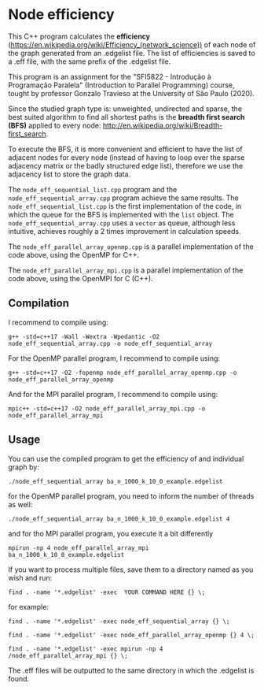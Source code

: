 # Node efficiency

This C++ program calculates the **efficiency** (https://en.wikipedia.org/wiki/Efficiency_(network_science)) of each node of the graph generated from an .edgelist file.
The list of efficiencies is saved to a .eff file, with the same prefix of the .edgelist file.

This program is an assignment for the "SFI5822 - Introdução à Programação Paralela" (Introduction to Parallel Programming) course, tought by professor Gonzalo Travieso at the University of São Paulo (2020).

Since the studied graph type is: unweighted, undirected and sparse, the best suited algorithm to find all shortest paths is the **breadth first search (BFS)** applied to every node: http://en.wikipedia.org/wiki/Breadth-first_search.

To execute the BFS, it is more convenient and efficient to have the list of adjacent nodes for every node (instead of having to loop over the sparse adjacency matrix or the badly structured edge list), therefore we use the adjacency list to store the graph data.

The ```node_eff_sequential_list.cpp``` program and the ```node_eff_sequential_array.cpp``` program achieve the same results.
The ```node_eff_sequential_list.cpp``` is the first implementation of the code, in which the queue for the BFS is implemented with the ```list``` object.
The ```node_eff_sequential_array.cpp``` uses a ```vector``` as queue, although less intuitive, achieves roughly a 2 times improvement in calculation speeds.

The ```node_eff_parallel_array_openmp.cpp``` is a parallel implementation of the code above, using the OpenMP for C++.

The ```node_eff_parallel_array_mpi.cpp``` is a parallel implementation of the code above, using the OpenMPI for C (C++).


## Compilation

I recommend to compile using:
```
g++ -std=c++17 -Wall -Wextra -Wpedantic -O2 node_eff_sequential_array.cpp -o node_eff_sequential_array
```
For the OpenMP parallel program, I recommend to compile using:
```
g++ -std=c++17 -O2 -fopenmp node_eff_parallel_array_openmp.cpp -o node_eff_parallel_array_openmp
```
And for the MPI parallel program, I recommend to compile using:
```
mpic++ -std=c++17 -O2 node_eff_parallel_array_mpi.cpp -o node_eff_parallel_array_mpi
```

## Usage
You can use the compiled program to get the efficiency of and individual graph by:
```
./node_eff_sequential_array ba_n_1000_k_10_0_example.edgelist
```

for the OpenMP parallel program, you need to inform the number of threads as well:
```
./node_eff_sequential_array ba_n_1000_k_10_0_example.edgelist 4
```
and for tho MPI parallel program, you execute it a bit differently
```
mpirun -np 4 node_eff_parallel_array_mpi ba_n_1000_k_10_0_example.edgelist
```

If you want to process multiple files, save them to a directory named as you wish and run:

```
find . -name '*.edgelist' -exec  YOUR COMMAND HERE {} \;
```
for example:

```
find . -name '*.edgelist' -exec node_eff_sequential_array {} \;
```

```
find . -name '*.edgelist' -exec node_eff_parallel_array_openmp {} 4 \;
```

```
find . -name '*.edgelist' -exec mpirun -np 4 /node_eff_parallel_array_mpi {} \;
```
The .eff files will be outputted to the same directory in which the .edgelist is found.

